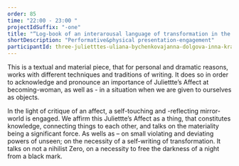 ```yaml
---
order: 85
time: "22:00 - 23:00 "
projectIdSuffix: "-one"
title: "“Log-book of an interarousal language of transformation in the Cave-Hole-Zero”"
shortDescription: "Performative&physical presentation-engagement"
participantId: three-julietttes-uliana-bychenkovajanna-dolgova-inna-krasnoper
---
```


This is a textual and material piece, that for personal and dramatic reasons, works with different techniques and traditions of writing. It does so in order to acknowledge and pronounce an importance of Juliettte’s Affect at becoming-woman, as well as - in a situation when we are given to ourselves as objects.

In the light of critique of an affect, a self-touching and -reflecting mirror-world is engaged. We affirm this Juliettte’s Affect as a thing, that constitutes knowledge, connecting things to each other, and talks on the materiality being a significant force. As wells as – on small violating and deviating powers of unseen; on the necessity of a self-writing of transformation. It talks on not a nihilist Zero, on a necessity to free the darkness of a night from a black mark.
